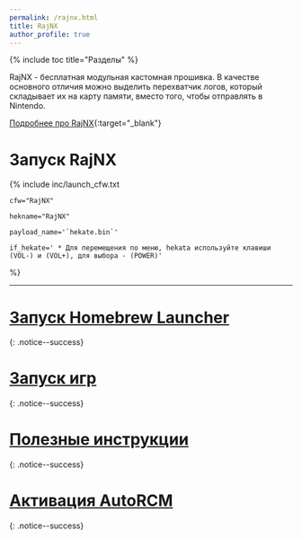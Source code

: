 ```yaml
---
permalink: /rajnx.html
title: RajNX
author_profile: true
---
```

{% include toc title="Разделы" %}

RajNX - бесплатная модульная кастомная прошивка. В качестве основного отличия можно выделить перехватчик логов, который складывает их на карту памяти, вместо того, чтобы отправлять в Nintendo. 

[Подробнее про RajNX](launch-cfw#rajnx){:target="_blank"}

# Запуск RajNX

{% include inc/launch_cfw.txt
 
	cfw="RajNX" 

	hekname="RajNX" 
	
	payload_name='`hekate.bin`'

	if_hekate='	* Для перемещения по меню, hekata используйте клавиши (VOL-) и (VOL+), для выбора - (POWER)'
	
%}
	
___

# [Запуск Homebrew Launcher](launch-hbl#запуск-hbl-из-reinx-или-atmosphere)
{: .notice--success}
# [Запуск игр](games)
{: .notice--success}
# [Полезные инструкции](addons)
{: .notice--success}
# [Активация AutoRCM](autorcm)
{: .notice--success}